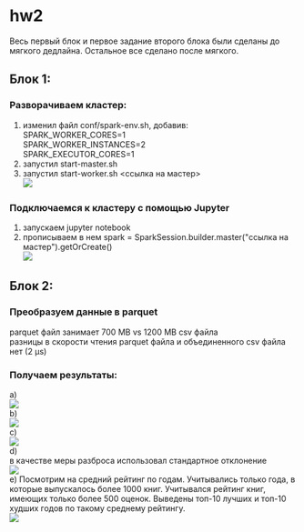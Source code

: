 # hw2

Весь первый блок и первое задание второго блока были сделаны до мягкого дедлайна. Остальное все сделано после мягкого.
## Блок 1:
### Разворачиваем кластер: 
1) изменил файл conf/spark-env.sh, добавив:  
    SPARK_WORKER_CORES=1  
    SPARK_WORKER_INSTANCES=2  
    SPARK_EXECUTOR_CORES=1  
2) запустил start-master.sh
3) запустил start-worker.sh <ссылка на мастер>  
   ![](https://github.com/Big-Data-2023/polozhiev/blob/hw2/Screenshot_20230406_231916.png)  

### Подключаемся к кластеру с помощью Jupyter
1) запускаем jupyter notebook
2) прописываем в нем spark = SparkSession.builder.master("ссылка на мастер").getOrCreate()  
![](https://github.com/Big-Data-2023/polozhiev/blob/hw2/work_session_jupyter.png)  

## Блок 2:
### Преобразуем данные в parquet
parquet файл занимает 700 MB vs 1200 MB csv файла  
разницы в скорости чтения parquet файла и объединенного csv файла нет (2 µs)

### Получаем результаты:
a)   
![](https://github.com/Big-Data-2023/polozhiev/blob/hw2/counts_review.png)  
b)   
![](https://github.com/Big-Data-2023/polozhiev/blob/hw2/page_num.png)  
c)   
![](https://github.com/Big-Data-2023/polozhiev/blob/hw2/year_count.png)  
d)  
в качестве меры разброса использовал стандартное отклонение    
![](https://github.com/Big-Data-2023/polozhiev/blob/hw2/rating_std.png)   
e) Посмотрим на средний рейтинг по годам. Учитывались только года, в которые выпускалось более 1000 книг. Учитывался рейтинг книг, имеющих только более 500 оценок. Выведены топ-10 лучших и топ-10 худших годов по такому среднему рейтингу.  
![](https://github.com/Big-Data-2023/polozhiev/blob/hw2/year_rating.png)
